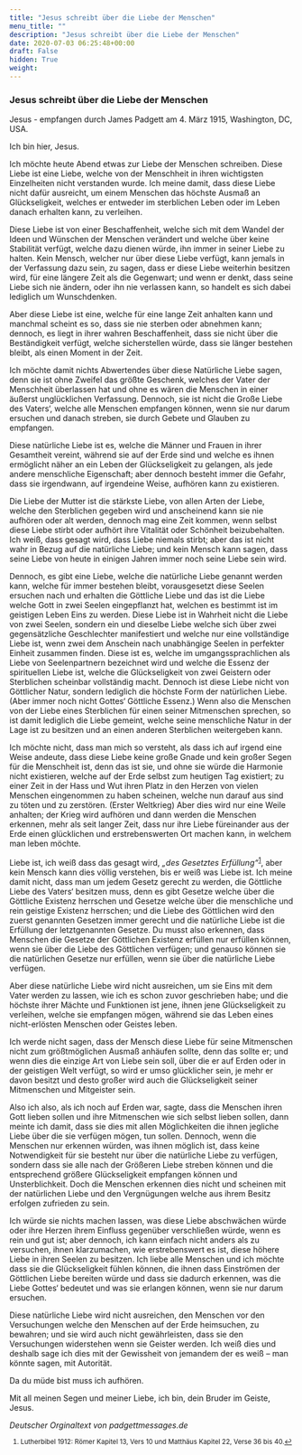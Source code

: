 ```yaml
---
title: "Jesus schreibt über die Liebe der Menschen"
menu_title: ""
description: "Jesus schreibt über die Liebe der Menschen"
date: 2020-07-03 06:25:48+00:00
draft: False
hidden: True
weight:
---
```

### Jesus schreibt über die Liebe der Menschen

Jesus - empfangen durch James Padgett am 4. März 1915, Washington, DC, USA.

Ich bin hier, Jesus.

Ich möchte heute Abend etwas zur Liebe der Menschen schreiben. Diese Liebe ist eine Liebe, welche von der Menschheit in ihren wichtigsten Einzelheiten nicht verstanden wurde. Ich meine damit, dass diese Liebe nicht dafür ausreicht, um einem Menschen das höchste Ausmaß an Glückseligkeit, welches er entweder im sterblichen Leben oder im Leben danach erhalten kann, zu verleihen.

Diese Liebe ist von einer Beschaffenheit, welche sich mit dem Wandel der Ideen und Wünschen der Menschen verändert und welche über keine Stabilität verfügt, welche dazu dienen würde, ihn immer in seiner Liebe zu halten. Kein Mensch, welcher nur über diese Liebe verfügt, kann jemals in der Verfassung dazu sein, zu sagen, dass er diese Liebe weiterhin besitzen wird, für eine längere Zeit als die Gegenwart; und wenn er denkt, dass seine Liebe sich nie ändern, oder ihn nie verlassen kann, so handelt es sich dabei lediglich um Wunschdenken.

Aber diese Liebe ist eine, welche für eine lange Zeit anhalten kann und manchmal scheint es so, dass sie nie sterben oder abnehmen kann; dennoch, es liegt in ihrer wahren Beschaffenheit, dass sie nicht über die Beständigkeit verfügt, welche sicherstellen würde, dass sie länger bestehen bleibt, als einen Moment in der Zeit.

Ich möchte damit nichts Abwertendes über diese Natürliche Liebe sagen, denn sie ist ohne Zweifel das größte Geschenk, welches der Vater der Menschheit überlassen hat und ohne es wären die Menschen in einer äußerst unglücklichen Verfassung. Dennoch, sie ist nicht die Große Liebe des Vaters‘, welche alle Menschen empfangen können, wenn sie nur darum ersuchen und danach streben, sie durch Gebete und Glauben zu empfangen.

Diese natürliche Liebe ist es, welche die Männer und Frauen in ihrer Gesamtheit vereint, während sie auf der Erde sind und welche es ihnen ermöglicht näher an ein Leben der Glückseligkeit zu gelangen, als jede andere menschliche Eigenschaft; aber dennoch besteht immer die Gefahr, dass sie irgendwann, auf irgendeine Weise, aufhören kann zu existieren.

Die Liebe der Mutter ist die stärkste Liebe, von allen Arten der Liebe, welche den Sterblichen gegeben wird und anscheinend kann sie nie aufhören oder alt werden, dennoch mag eine Zeit kommen, wenn selbst diese Liebe stirbt oder aufhört ihre Vitalität oder Schönheit beizubehalten. Ich weiß, dass gesagt wird, dass Liebe niemals stirbt; aber das ist nicht wahr in Bezug auf die natürliche Liebe; und kein Mensch kann sagen, dass seine Liebe von heute in einigen Jahren immer noch seine Liebe sein wird.

Dennoch, es gibt eine Liebe, welche die natürliche Liebe genannt werden kann, welche für immer bestehen bleibt, vorausgesetzt diese Seelen ersuchen nach und erhalten die Göttliche Liebe und das ist die Liebe welche Gott in zwei Seelen eingepflanzt hat, welchen es bestimmt ist im geistigen Leben Eins zu werden. Diese Liebe ist in Wahrheit nicht die Liebe von zwei Seelen, sondern ein und dieselbe Liebe welche sich über zwei gegensätzliche Geschlechter manifestiert und welche nur eine vollständige Liebe ist, wenn zwei dem Anschein nach unabhängige Seelen in perfekter Einheit zusammen finden. Diese ist es, welche im umgangssprachlichen als Liebe von Seelenpartnern bezeichnet wird und welche die Essenz der spirituellen Liebe ist, welche die Glückseligkeit von zwei Geistern oder Sterblichen scheinbar vollständig macht. Dennoch ist diese Liebe nicht von Göttlicher Natur, sondern lediglich die höchste Form der natürlichen Liebe. (Aber immer noch nicht Gottes‘ Göttliche Essenz.) Wenn also die Menschen von der Liebe eines Sterblichen für einen seiner Mitmenschen sprechen, so ist damit lediglich die Liebe gemeint, welche seine menschliche Natur in der Lage ist zu besitzen und an einen anderen Sterblichen weitergeben kann.

Ich möchte nicht, dass man mich so versteht, als dass ich auf irgend eine Weise andeute, dass diese Liebe keine große Gnade und kein großer Segen für die Menschheit ist, denn das ist sie, und ohne sie würde die Harmonie nicht existieren, welche auf der Erde selbst zum heutigen Tag existiert; zu einer Zeit in der Hass und Wut ihren Platz in den Herzen von vielen Menschen eingenommen zu haben scheinen, welche nun darauf aus sind zu töten und zu zerstören. (Erster Weltkrieg) Aber dies wird nur eine Weile anhalten; der Krieg wird aufhören und dann werden die Menschen erkennen, mehr als seit langer Zeit, dass nur ihre Liebe füreinander aus der Erde einen glücklichen und erstrebenswerten Ort machen kann, in welchem man leben möchte.

Liebe ist, ich weiß dass das gesagt wird, *„des Gesetztes Erfüllung“*<sup id="a1">[1](#f1)</sup>, aber kein Mensch kann dies völlig verstehen, bis er weiß was Liebe ist. Ich meine damit nicht, dass man um jedem Gesetz gerecht zu werden, die Göttliche Liebe des Vaters‘ besitzen muss, denn es gibt Gesetze welche über die Göttliche Existenz herrschen und Gesetze welche über die menschliche und rein geistige Existenz herrschen; und die Liebe des Göttlichen wird den zuerst genannten Gesetzen immer gerecht und die natürliche Liebe ist die Erfüllung der letztgenannten Gesetze. Du musst also erkennen, dass Menschen die Gesetze der Göttlichen Existenz erfüllen nur erfüllen können, wenn sie über die Liebe des Göttlichen verfügen; und genauso können sie die natürlichen Gesetze nur erfüllen, wenn sie über die natürliche Liebe verfügen.

Aber diese natürliche Liebe wird nicht ausreichen, um sie Eins mit dem Vater werden zu lassen, wie ich es schon zuvor geschrieben habe; und die höchste ihrer Mächte und Funktionen ist jene, ihnen jene Glückseligkeit zu verleihen, welche sie empfangen mögen, während sie das Leben eines nicht-erlösten Menschen oder Geistes leben.

Ich werde nicht sagen, dass der Mensch diese Liebe für seine Mitmenschen nicht zum größtmöglichen Ausmaß anhäufen sollte, denn das sollte er; und wenn dies die einzige Art von Liebe sein soll, über die er auf Erden oder in der geistigen Welt verfügt, so wird er umso glücklicher sein, je mehr er davon besitzt und desto großer wird auch die Glückseligkeit seiner Mitmenschen und Mitgeister sein.

Also ich also, als ich noch auf Erden war, sagte, dass die Menschen ihren Gott lieben sollen und ihre Mitmenschen wie sich selbst lieben sollen, dann meinte ich damit, dass sie dies mit allen Möglichkeiten die ihnen jegliche Liebe über die sie verfügen mögen, tun sollen. Dennoch, wenn die Menschen nur erkennen würden, was ihnen möglich ist, dass keine Notwendigkeit für sie besteht nur über die natürliche Liebe zu verfügen, sondern dass sie alle nach der Größeren Liebe streben können und die entsprechend größere Glückseligkeit empfangen können und Unsterblichkeit. Doch die Menschen erkennen dies nicht und scheinen mit der natürlichen Liebe und den Vergnügungen welche aus ihrem Besitz erfolgen zufrieden zu sein.

Ich würde sie nichts machen lassen, was diese Liebe abschwächen würde oder ihre Herzen ihrem Einfluss gegenüber verschließen würde, wenn es rein und gut ist; aber dennoch, ich kann einfach nicht anders als zu versuchen, ihnen klarzumachen, wie erstrebenswert es ist, diese höhere Liebe in ihren Seelen zu besitzen. Ich liebe alle Menschen und ich möchte dass sie die Glückseligkeit fühlen können, die ihnen dass Einströmen der Göttlichen Liebe bereiten würde und dass sie dadurch erkennen, was die Liebe Gottes‘ bedeutet und was sie erlangen können, wenn sie nur darum ersuchen.

Diese natürliche Liebe wird nicht ausreichen, den Menschen vor den Versuchungen welche den Menschen auf der Erde heimsuchen, zu bewahren; und sie wird auch nicht gewährleisten, dass sie den Versuchungen widerstehen wenn sie Geister werden. Ich weiß dies und deshalb sage ich dies mit der Gewissheit von jemandem der es weiß – man könnte sagen, mit Autorität.

Da du müde bist muss ich aufhören.

Mit all meinen Segen und meiner Liebe, ich bin, dein Bruder im Geiste, Jesus.

*Deutscher Orginaltext von padgettmessages.de*
<small>

1. <large id="f1"> Lutherbibel 1912: Römer Kapitel 13, Vers 10 und Matthäus Kapitel 22, Verse 36 bis 40.[↩](#a1)

